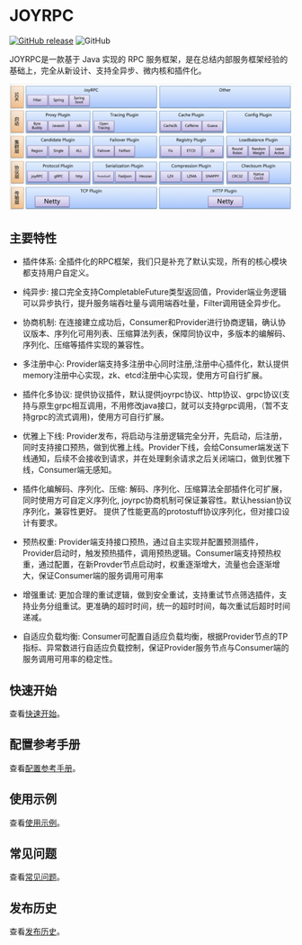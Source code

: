 JOYRPC
===
[![GitHub release](https://img.shields.io/badge/release-download-orange.svg)](https://github.com/joyrpc/joyrpc/releases)
![GitHub](https://img.shields.io/github/license/joyrpc/joyrpc)

   JOYRPC是一款基于 Java 实现的 RPC 服务框架，是在总结内部服务框架经验的基础上，完全从新设计、支持全异步、微内核和插件化。
   
   ![JOYRPC Architecture](docs/cn/arch.jpg)
## 主要特性
- 插件体系: 全插件化的RPC框架，我们只是补充了默认实现，所有的核心模块都支持用户自定义。

- 纯异步: 接口完全支持CompletableFuture类型返回值，Provider端业务逻辑可以异步执行，提升服务端吞吐量与调用端吞吐量，Filter调用链全异步化。
- 协商机制: 在连接建立成功后，Consumer和Provider进行协商逻辑，确认协议版本、序列化可用列表、压缩算法列表，保障同协议中，多版本的编解码、序列化、压缩等插件实现的兼容性。
- 多注册中心: Provider端支持多注册中心同时注册,注册中心插件化，默认提供memory注册中心实现，zk、etcd注册中心实现，使用方可自行扩展。
- 插件化多协议: 提供协议插件，默认提供joyrpc协议、http协议、grpc协议(支持与原生grpc相互调用，不用修改java接口，就可以支持grpc调用，（暂不支持grpc的流式调用)，使用方可自行扩展。
- 优雅上下线: Provider发布，将启动与注册逻辑完全分开，先启动，后注册，同时支持接口预热，做到优雅上线。Provider下线，会给Consumer端发送下线通知，后续不会接收到请求，并在处理剩余请求之后关闭端口，做到优雅下线，Consumer端无感知。
- 插件化编解码、序列化、压缩: 解码、序列化、压缩算法全部插件化可扩展，同时使用方可自定义序列化, joyrpc协商机制可保证兼容性。默认hessian协议序列化，兼容性更好。 提供了性能更高的protostuff协议序列化，但对接口设计有要求。 
- 预热权重: Provider端支持接口预热，通过自主实现并配置预测插件，Provider启动时，触发预热插件，调用预热逻辑。Consumer端支持预热权重，通过配置，在新Provder节点启动时，权重逐渐增大，流量也会逐渐增大，保证Consumer端的服务调用可用率
- 增强重试: 更加合理的重试逻辑，做到安全重试，支持重试节点筛选插件，支持业务分组重试。更准确的超时时间，统一的超时时间，每次重试后超时时间递减。
- 自适应负载均衡: Consumer可配置自适应负载均衡，根据Provider节点的TP指标、异常数进行自适应负载控制，保证Provider服务节点与Consumer端的服务调用可用率的稳定性。

## 快速开始
查看[快速开始](./docs/cn/quickstart.md)。

## 配置参考手册
查看[配置参考手册](docs/cn/config.md)。

## 使用示例
查看[使用示例](./docs/cn/example.md)。

## 常见问题
查看[常见问题](./docs/cn/qa.md)。

## 发布历史
查看[发布历史](./RELEASE.md)。